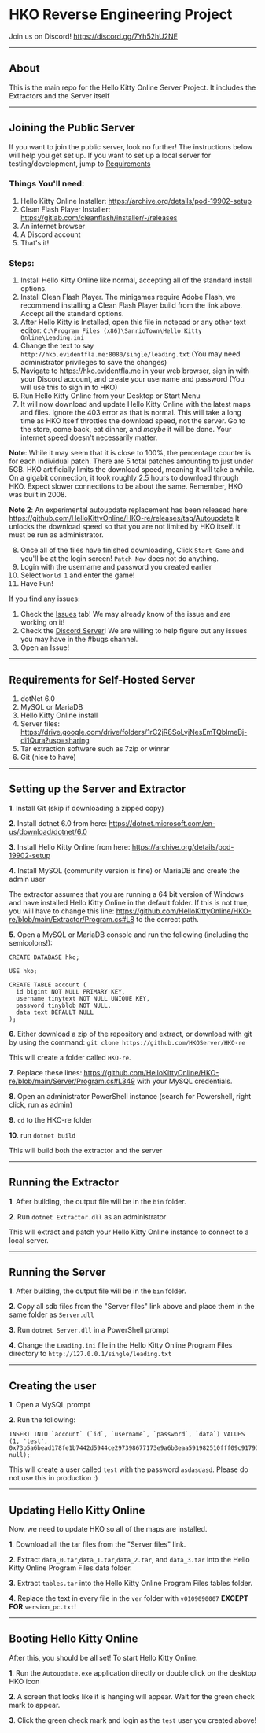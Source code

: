 # HKO Reverse Engineering Project

Join us on Discord! https://discord.gg/7Yh52hU2NE

***
## About
This is the main repo for the Hello Kitty Online Server Project. It includes the Extractors and the Server itself
***
## Joining the Public Server

If you want to join the public server, look no further! The instructions below will help you get set up. If you want to set up a local server for testing/development, jump to [Requirements](#requirements-for-self-hosted-server)

### Things You'll need:
1) Hello Kitty Online Installer: https://archive.org/details/pod-19902-setup
2) Clean Flash Player Installer: https://gitlab.com/cleanflash/installer/-/releases
3) An internet browser
4) A Discord account
5) That's it!

### Steps:
1) Install Hello Kitty Online like normal, accepting all of the standard install options.
2) Install Clean Flash Player. The minigames require Adobe Flash, we recommend installing a Clean Flash Player build from the link above. Accept all the standard options.
3) After Hello Kitty is Installed, open this file in notepad or any other text editor: `C:\Program Files (x86)\SanrioTown\Hello Kitty Online\Leading.ini`
4) Change the text to say `http://hko.evidentfla.me:8080/single/leading.txt` (You may need administrator privileges to save the changes)
5) Navigate to https://hko.evidentfla.me in your web browser, sign in with your Discord account, and create your username and password (You will use this to sign in to HKO)
6) Run Hello Kitty Online from your Desktop or Start Menu
7) It will now download and update Hello Kitty Online with the latest maps and files. Ignore the 403 error as that is normal. This will take a long time as HKO itself throttles the download speed, not the server. Go to the store, come back, eat dinner, and *maybe* it will be done. Your internet speed doesn't necessarily matter.

**Note**: While it may seem that it is close to 100%, the percentage counter is for each individual patch. There are 5 total patches amounting to just under 5GB. HKO artificially limits the download speed, meaning it will take a while. On a gigabit connection, it took roughly 2.5 hours to download through HKO. Expect slower connections to be about the same. Remember, HKO was built in 2008.

**Note 2**: An experimental autoupdate replacement has been released here: https://github.com/HelloKittyOnline/HKO-re/releases/tag/Autoupdate It unlocks the download speed so that you are not limited by HKO itself. It must be run as administrator.

8) Once all of the files have finished downloading, Click `Start Game` and you'll be at the login screen! `Patch Now` does not do anything.
9) Login with the username and password you created earlier
10) Select `World 1` and enter the game!
11) Have Fun!

If you find any issues:

1) Check the [Issues](https://github.com/HelloKittyOnline/HKO-re/issues) tab! We may already know of the issue and are working on it!
2) Check the [Discord Server](https://discord.gg/7Yh52hU2NE)! We are willing to help figure out any issues you may have in the #bugs channel.
3) Open an Issue!

***

## Requirements for Self-Hosted Server

1. dotNet 6.0
2. MySQL or MariaDB
3. Hello Kitty Online install
4. Server files: https://drive.google.com/drive/folders/1rC2jR8SoLvjNesEmTQbImeBj-di1Qura?usp=sharing
5. Tar extraction software such as 7zip or winrar
6. Git (nice to have)

***
## Setting up the Server and Extractor

**1**. Install Git (skip if downloading a zipped copy)

**2**. Install dotnet 6.0 from here: https://dotnet.microsoft.com/en-us/download/dotnet/6.0

**3**. Install Hello Kitty Online from here: https://archive.org/details/pod-19902-setup

**4**. Install MySQL (community version is fine) or MariaDB and create the admin user

The extractor assumes that you are running a 64 bit version of Windows and have installed Hello Kitty Online in the default folder. If this is not true, you will have to change this line: https://github.com/HelloKittyOnline/HKO-re/blob/main/Extractor/Program.cs#L8 to the correct path.

**5**. Open a MySQL or MariaDB console and run the following (including the semicolons!):
```
CREATE DATABASE hko;

USE hko;

CREATE TABLE account (
  id bigint NOT NULL PRIMARY KEY,
  username tinytext NOT NULL UNIQUE KEY,
  password tinyblob NOT NULL,
  data text DEFAULT NULL
);
```

**6**. Either download a zip of the repository and extract, or download with git by using the command: `git clone https://github.com/HKOServer/HKO-re`

This will create a folder called `HKO-re`.

**7**. Replace these lines: https://github.com/HelloKittyOnline/HKO-re/blob/main/Server/Program.cs#L349 with your MySQL credentials.

**8**. Open an administrator PowerShell instance (search for Powershell, right click, run as admin)

**9**. `cd` to the HKO-re folder

**10**. run `dotnet build`

This will build both the extractor and the server

***
## Running the Extractor

**1**. After building, the output file will be in the `bin` folder.

**2**. Run `dotnet Extractor.dll` as an administrator

This will extract and patch your Hello Kitty Online instance to connect to a local server.

***
## Running the Server

**1**. After building, the output file will be in the `bin` folder.

**2**. Copy all sdb files from the "Server files" link above and place them in the same folder as `Server.dll`

**3**. Run `dotnet Server.dll` in a PowerShell prompt

**4**. Change the `Leading.ini` file in the Hello Kitty Online Program Files directory to `http://127.0.0.1/single/leading.txt`

***
## Creating the user

**1**. Open a MySQL prompt

**2**. Run the following:
```
INSERT INTO `account` (`id`, `username`, `password`, `data`) VALUES (1, 'test', 0x73b5a6bead178fe1b7442d5944ce297398677173e9a6b3eaa591982510fff09c91797af05be14b8364ee39e5959cb161, null);
```

This will create a user called `test` with the password `asdasdasd`. Please do not use this in production :)

***
## Updating Hello Kitty Online

Now, we need to update HKO so all of the maps are installed.

**1**. Download all the tar files from the "Server files" link.

**2**. Extract `data_0.tar`,`data_1.tar`,`data_2.tar`, and `data_3.tar` into the Hello Kitty Online Program Files data folder.

**3**. Extract `tables.tar` into the Hello Kitty Online Program Files tables folder.

**4**. Replace the text in every file in the `ver` folder with `v0109090007` **EXCEPT FOR** `version_pc.txt`!

***
## Booting Hello Kitty Online

After this, you should be all set! To start Hello Kitty Online:

**1**. Run the `Autoupdate.exe` application directly or double click on the desktop HKO icon

**2**. A screen that looks like it is hanging will appear. Wait for the green check mark to appear.

**3**. Click the green check mark and login as the `test` user you created above!
